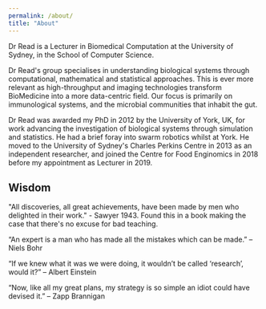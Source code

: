```yaml
---
permalink: /about/
title: "About"
---
```


Dr Read is a Lecturer in Biomedical Computation at the University of Sydney, in the School of Computer Science. 

Dr Read's group specialises in understanding biological systems through computational, mathematical and statistical approaches. This is ever more relevant as high-throughput and imaging technologies transform BioMedicine into a more data-centric field. Our focus is primarily on immunological systems, and the microbial communities that inhabit the gut.

Dr Read was awarded my PhD in 2012 by the University of York, UK, for work advancing the investigation of biological systems through simulation and statistics. He had a brief foray into swarm robotics whilst at York. He moved to the University of Sydney's Charles Perkins Centre in 2013 as an independent researcher, and joined the Centre for Food Enginomics in 2018 before my appointment as Lecturer in 2019.

## Wisdom

"All discoveries, all great achievements, have been made by men who delighted in their work." - Sawyer 1943. Found this in a book making the case that there's no excuse for bad teaching. 

“An expert is a man who has made all the mistakes which can be made.” – Niels Bohr

“If we knew what it was we were doing, it wouldn’t be called ‘research’, would it?” – Albert Einstein

“Now, like all my great plans, my strategy is so simple an idiot could have devised it.” – Zapp Brannigan
